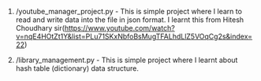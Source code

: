 1. /youtube_manager_project.py - This is simple project where I learn to read and write data into the file in json format. I learnt this from Hitesh Choudhary sir(https://www.youtube.com/watch?v=nqE4HOtZt1Y&list=PLu71SKxNbfoBsMugTFALhdLlZ5VOqCg2s&index=22)

2. /library_management.py - This is simple project where I learnt about hash table (dictionary) data structure. 
